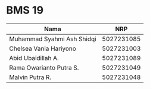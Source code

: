 # BMS 19


| Nama                        | NRP        |
|-----------------------------|------------|
| Muhammad Syahmi Ash Shidqi   | 5027231085 |
| Chelsea Vania Hariyono       | 5027231003 |
| Abid Ubaidillah A.           | 5027231089 |
| Rama Owarianto Putra S.      | 5027231049 |
| Malvin Putra R.              | 5027231048 |
